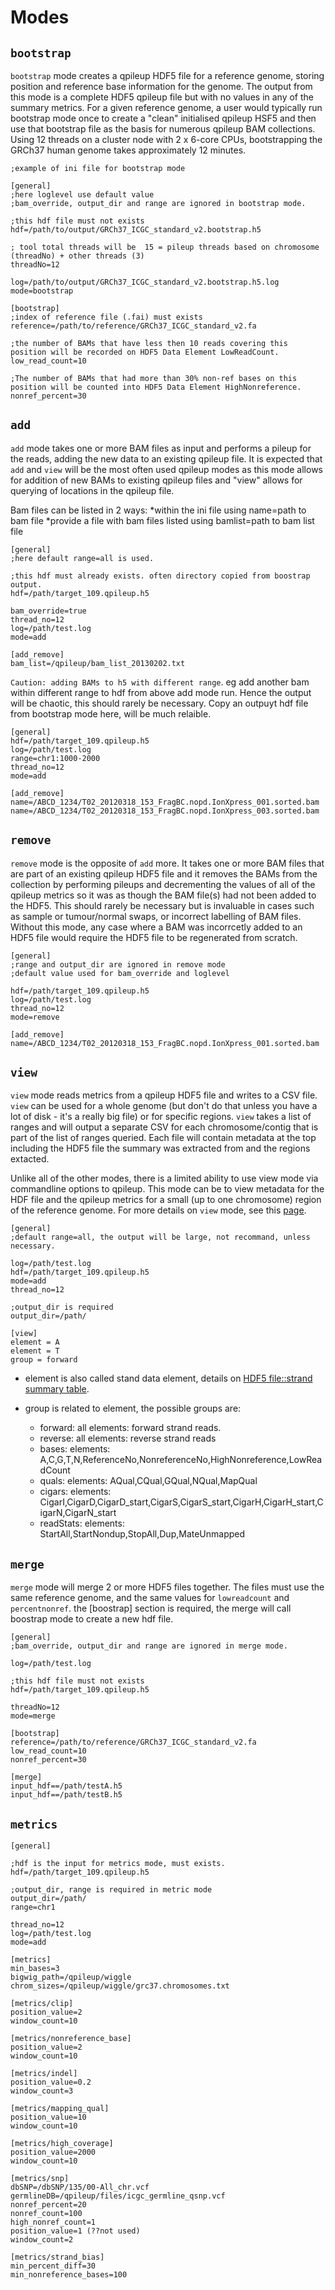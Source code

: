 
# Modes

## `bootstrap`

`bootstrap` mode creates a qpileup HDF5 file for a reference genome, storing position and reference base information for the genome. The output from
this mode is a complete HDF5 qpileup file but with no values in any of the summary metrics. For a given reference genome, a user would typically run
bootstrap mode once to create a "clean" initialised qpileup HSF5 and then use that bootstrap file as the basis for numerous qpileup BAM collections. 
Using 12 threads on a cluster node with 2 x 6-core CPUs, bootstrapping the GRCh37 human genome takes approximately 12 minutes.

~~~~{.text}
;example of ini file for bootstrap mode

[general]
;here loglevel use default value
;bam_override, output_dir and range are ignored in bootstrap mode. 

;this hdf file must not exists
hdf=/path/to/output/GRCh37_ICGC_standard_v2.bootstrap.h5

; tool total threads will be  15 = pileup threads based on chromosome (threadNo) + other threads (3)
threadNo=12

log=/path/to/output/GRCh37_ICGC_standard_v2.bootstrap.h5.log
mode=bootstrap

[bootstrap]
;index of reference file (.fai) must exists
reference=/path/to/reference/GRCh37_ICGC_standard_v2.fa

;the number of BAMs that have less then 10 reads covering this position will be recorded on HDF5 Data Element LowReadCount. 
low_read_count=10

;The number of BAMs that had more than 30% non-ref bases on this position will be counted into HDF5 Data Element HighNonreference. 
nonref_percent=30
~~~~

## `add`

`add` mode takes one or more BAM files as input and performs a pileup for the reads, adding the new data to an existing qpileup file. It is expected
that `add` and `view` will be the most often used qpileup modes as this mode allows for addition of new BAMs to existing qpileup files and "view" allows
for querying of locations in the qpileup file.

Bam files can be listed in 2 ways:
*within the ini file using name=path to bam file
*provide a file with bam files listed using bamlist=path to bam list file

~~~~
[general]
;here default range=all is used. 

;this hdf must already exists. often directory copied from boostrap output.
hdf=/path/target_109.qpileup.h5

bam_override=true
thread_no=12
log=/path/test.log
mode=add

[add_remove]
bam_list=/qpileup/bam_list_20130202.txt
~~~~

`Caution: adding BAMs to h5 with different range`. eg add another bam within different range to hdf from above add mode run. Hence the output will be chaotic, this should rarely be necessary. Copy an outpuyt hdf file from bootstrap mode here, will be much relaible. 

~~~
[general]
hdf=/path/target_109.qpileup.h5
log=/path/test.log
range=chr1:1000-2000
thread_no=12
mode=add

[add_remove]
name=/ABCD_1234/T02_20120318_153_FragBC.nopd.IonXpress_001.sorted.bam
name=/ABCD_1234/T02_20120318_153_FragBC.nopd.IonXpress_003.sorted.bam
~~~~


## `remove`

`remove` mode is the opposite of `add` more. It takes one or more BAM files that are part of an existing qpileup HDF5 file and it removes the BAMs
from the collection by performing pileups and decrementing the values of all of the qpileup metrics so it was as though the BAM file(s) had not
been added to the HDF5. This should rarely be necessary but is invaluable in cases such as sample or tumour/normal swaps, or incorrect labelling of
BAM files.
Without this mode, any case where a BAM was incorrcetly added to an HDF5 file would require the HDF5 file to be regenerated from scratch.

~~~
[general]
;range and output_dir are ignored in remove mode
;default value used for bam_override and loglevel  

hdf=/path/target_109.qpileup.h5
log=/path/test.log
thread_no=12
mode=remove

[add_remove]
name=/ABCD_1234/T02_20120318_153_FragBC.nopd.IonXpress_001.sorted.bam
~~~~


## `view`

`view` mode reads metrics from a qpileup HDF5 file and writes to a CSV file. `view` can be used for a whole genome (but don't do that unless 
you have a lot of disk - it's a really big file) or for specific regions. `view` takes a list of ranges and will output a separate CSV for each chromosome/contig that is part of the list of ranges queried. Each file will contain metadata at the top including the HDF5 file the summary was extracted from and the regions extacted.

Unlike all of the other modes, there is a limited ability to use view mode via commandline options to qpileup. This mode can be to view metadata for the HDF file and the qpileup metrics for a small (up to one chromosome) region of the reference genome. For more details on `view` mode, see this [page](qpileup_view_mode.md).

~~~~
[general]
;default range=all, the output will be large, not recommand, unless necessary. 

log=/path/test.log
hdf=/path/target_109.qpileup.h5
mode=add
thread_no=12

;output_dir is required
output_dir=/path/

[view]
element = A 
element = T  
group = forward  
~~~~

* element is also called stand data element, details on [HDF5 file::strand summary table](hdf.md#strand-summary).

* group is related to element, the possible groups are:
  * forward: all elements: forward strand reads. 
  * reverse: all elements: reverse strand reads
  * bases: elements: A,C,G,T,N,ReferenceNo,NonreferenceNo,HighNonreference,LowReadCount
  * quals: elements: AQual,CQual,GQual,NQual,MapQual
  * cigars: elements: CigarI,CigarD,CigarD_start,CigarS,CigarS_start,CigarH,CigarH_start,CigarN,CigarN_start
  * readStats: elements: StartAll,StartNondup,StopAll,Dup,MateUnmapped

## `merge`

`merge` mode will merge 2 or more HDF5 files together. The files must use the same reference genome, and the same values for `lowreadcount` and `percentnonref`.
the [boostrap] section is required, the merge will call boostrap mode to create a new hdf file. 

~~~~
[general]
;bam_override, output_dir and range are ignored in merge mode. 

log=/path/test.log

;this hdf file must not exists
hdf=/path/target_109.qpileup.h5

threadNo=12
mode=merge

[bootstrap]
reference=/path/to/reference/GRCh37_ICGC_standard_v2.fa
low_read_count=10
nonref_percent=30

[merge]
input_hdf==/path/testA.h5
input_hdf==/path/testB.h5
~~~~


## `metrics`

~~~~
[general]

;hdf is the input for metrics mode, must exists. 
hdf=/path/target_109.qpileup.h5

;output_dir, range is required in metric mode
output_dir=/path/
range=chr1

thread_no=12
log=/path/test.log
mode=add

[metrics]
min_bases=3
bigwig_path=/qpileup/wiggle
chrom_sizes=/qpileup/wiggle/grc37.chromosomes.txt

[metrics/clip]
position_value=2
window_count=10

[metrics/nonreference_base]
position_value=2
window_count=10

[metrics/indel]
position_value=0.2
window_count=3

[metrics/mapping_qual]
position_value=10
window_count=10

[metrics/high_coverage]
position_value=2000
window_count=10

[metrics/snp]
dbSNP=/dbSNP/135/00-All_chr.vcf
germlineDB=/qpileup/files/icgc_germline_qsnp.vcf
nonref_percent=20
nonref_count=100
high_nonref_count=1
position_value=1 (??not used)
window_count=2

[metrics/strand_bias]
min_percent_diff=30
min_nonreference_bases=100
~~~~

